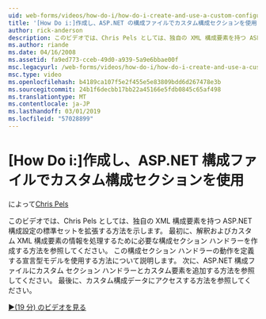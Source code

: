 ```yaml
---
uid: web-forms/videos/how-do-i/how-do-i-create-and-use-a-custom-configuration-section-in-an-aspnet-configuration-file
title: '[How Do i:]作成し、ASP.NET の構成ファイルでカスタム構成セクションを使用して |Microsoft Docs'
author: rick-anderson
description: このビデオでは、Chris Pels としては、独自の XML 構成要素を持つ ASP.NET 構成設定の標準セットを拡張する方法を示します。 まず、どのようにしています.
ms.author: riande
ms.date: 04/16/2008
ms.assetid: fa9ed773-cceb-49d0-a939-5a9e6bbae00f
msc.legacyurl: /web-forms/videos/how-do-i/how-do-i-create-and-use-a-custom-configuration-section-in-an-aspnet-configuration-file
msc.type: video
ms.openlocfilehash: b4189ca107f5e2f455e5e83809bdd6d267478e3b
ms.sourcegitcommit: 24b1f6decbb17bb22a45166e5fdb0845c65af498
ms.translationtype: MT
ms.contentlocale: ja-JP
ms.lasthandoff: 03/01/2019
ms.locfileid: "57028899"
---
```

<a name="how-do-i-create-and-use-a-custom-configuration-section-in-an-aspnet-configuration-file"></a>[How Do i:]作成し、ASP.NET 構成ファイルでカスタム構成セクションを使用
====================
によって[Chris Pels](https://twitter.com/chrispels)

このビデオでは、Chris Pels としては、独自の XML 構成要素を持つ ASP.NET 構成設定の標準セットを拡張する方法を示します。 最初に、解釈およびカスタム XML 構成要素の情報を処理するために必要な構成セクション ハンドラーを作成する方法を参照してください。 この構成セクション ハンドラーの動作を定義する宣言型モデルを使用する方法について説明します。 次に、ASP.NET 構成ファイルにカスタム セクション ハンドラーとカスタム要素を追加する方法を参照してください。 最後に、カスタム構成データにアクセスする方法を参照してください。

[&#9654;(19 分) のビデオを見る](https://channel9.msdn.com/Blogs/ASP-NET-Site-Videos/how-do-i-create-and-use-a-custom-configuration-section-in-an-aspnet-configuration-file)
